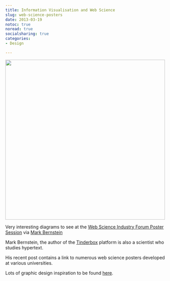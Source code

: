 ```yaml
---
title: Information Visualisation and Web Science
slug: web-science-posters
date: 2013-03-19
notoc: true
noread: true
socialsharing: true
categories: 
- Design

---
```

<img src="https://williampickup.org/uploads/2014/02/2-4dd14c2da8.jpg" alt="" width="500" height="" border="" align="" />

Very interesting diagrams to see at the [Web Science Industry Forum Poster Session][scribd] via [Mark Bernstein][markbernstein]

Mark Bernstein, the author of the [Tinderbox][eastgate] platform is also a scientist who studies hypertext.

His recent post contains a link to numerous web science posters developed at various universities.

Lots of graphic design inspiration to be found [here][scribd].

[eastgate]: http://www.eastgate.com/Tinderbox/
[markbernstein]: http://www.markbernstein.org/Mar13/SotonWebScience.html
[scribd]: http://www.scribd.com/doc/130807604/Web-Science-Industry-Forum-Poster-Session-2013
